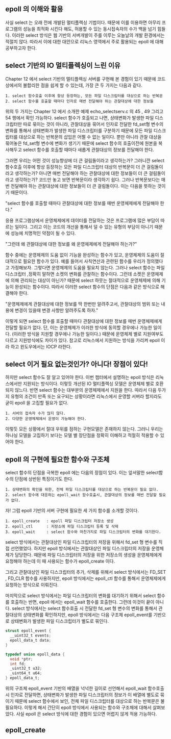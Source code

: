 ## epoll 의 이해와 활용

사실 select 는 오래 전에 개발된 멀티플렉싱 기법이다. 때문에 이를 이용하면 아무리 프로그램의 성능을 최적화 시킨다 해도, 허용할 수 있는 동시접속자의 수가 백을 넘기 힘들다. 이러한 select 방식은 웹 기반의 서버개발이 주를 이루는 오늘날의 개발 환경에서는 적절치 않다. 따라서 이에 대한 대안으로 리눅스 영역에서 주로 활용되는 epoll 에 대해 공부하고자 한다.

## select 기반의 IO 멀티플렉싱이 느린 이유

Chapter 12 에서 select 기반의 멀티플렉싱 서버를 구현해 본 경험이 있기 때문에 코드상에서의 불합리한 점을 쉽게 할 수 있는데, 가장 큰 두 가지는 다음과 같다.

```
1. select 함수호출 이후에 항상 등장하는, 모든 파일 디스크립터를 대상으로 하는 반복문
2. select 함수를 호출할 때마다 인자로 매번 전달해야 하는 관찰대상에 대한 정보들
```

위의 두 가지는 Chapter 12 에서 소개한 예제 echo_selectserv.c 의 45 , 49 그리고 54 행에서 확인 가능하다. select 함수가 호출되고 나면, 상태변화가 발생한 파일 디스크립터만 따로 묶이는 것이 아니라, 관찰대상을 묶어서 인자로 전달한 fd_set형 변수의 변화를 통해서 상태변화가 발생한 파일 디스크립터를 구분하기 때문에 모든 파일 디스크립터를 대상으로 하는 반복문의 삽입은 어쩔 수 없는 일이다. 뿐만 아니라 관찰 대상을 묶어놓은 fd_set형 변수에 변화가 생기기 때문에 select 함수의 호출이전에 원본을 복사해두고 select 함수를 호출할 때마다 새롭게 관찰대상의 정보를 전달해야 한다.

그러면 우리는 어떤 것이 성능향상에 더 큰 걸림돌이라고 생각하는가? 그러니깐 select 함수호출 이후에 항상 등장하는 모든 파일 디스크립터 대상의 반복문이 더 큰 걸림돌이라고 생각하는가? 아니면 매번 전달해야 하는 관찰대상에 대한 정보들이 더 큰 걸림돌이라고 생각하는가?
코드만 놓고 보면 반복문이라 생각하기 쉽다. 그러나 반복문보다는 매번 전달해야 하는 관찰대상에 대한 정보들이 더 큰 걸림돌이다. 이는 다음을 뜻하는 것이기 때문이다.

"select 함수를 호출할 때마다 관찰대상에 대한 정보를 매번 운영체제에게 전달해야 한다."

응용 프로그램상에서 운영체제에게 데이터를 전달하는 것은 프로그램에 많은 부담이 따르는 일이다. 그리고 이는 코드의 개선을 통해서 덜 수 있는 유형의 부담이 아니기 때문에 성능에 치명적인 약점이 될 수 있다.

"그런데 왜 관찰대상에 대한 정보를 왜 운영체제에게 전달해야 하는가?"

함수 중에는 운영체제의 도움 없이 기능을 완성하는 함수가 있고, 운영체제의 도움이 절대적으로 필요한 함수가 있다. 예를 들어서 사칙연산과 관련된 함수를 우리가 정의했다고 가정해보자. 그렇다면 운영체제의 도움을 필요치 않는다. 그러나 select 함수는 파일 디스크립터 ,정확히 말하면 소켓의 변화를 관찰하는 함수이다. 그런데 소켓은 운영체제에 의해 관리되는 대상이 아닌가? 때문에 select 하뭇는 절대적으로 운영체제에 의해 기능이 완성되는 함수이다. 따라서 이러한 select 함수의 단점은 다음과 같은 방식으로 해결해야 한다.

"운영체제에게 관찰대상에 대한 정보를 딱 한번만 알려주고서, 관찰대상의 범위 또는 내용에 변경이 있을때 변경 사항만 알려주도록 하자."

이렇게 되면 select 함수를 호출할 때마다 관찰대상에 대한 정보를 매번 운영체제에게 전달할 필요가 없다. 단, 이는 운영체제가 이러한 방식에 동의할 경우에나 가능한 일이다. (이러한 방식을 지원할 경우에나 가능한 일이다.) 때문에 운영체제 별로 지원여부도 다르고 지원방식에도 차이가 있다. 참고로 리눅스에서 지원하는 방식을 가리켜 epoll 이라 하고 윈도우에서는 IOCP 라한다.

## select 이거 필요 없는것인가? 아니다! 장점이 있다!

하지만 select 함수도 잘 알고 있어야 한다. 이번 챕터에서 설명하는 epoll 방식은 리눅스에서만 지원되는 방식이다. 이렇듯 개선된 IO 멀티플렉싱 모델은 운영체제 별로 호환되지 않느다.
반면 select 함수는 대부분의 운영체제에서 지원을 한다. 따라서 다음 두가지 유형의 조건이 만족 또는 요구되는 상황이라면 리눅스에서 운영할 서버라 할지라도 굳이 epoll 을 고집할 필요가 없다.

```
1. 서버의 접속자 수가 많지 않다.
2. 다양한 운영체제에서 운영이 가능해야 한다.
```

이렇듯 모든 상황에서 절대 우위를 점하는 구현모델은 존재하지 않는다. 그러니 우리는 하나닁 모델을 고집하기 보다는 모델 별 장단점을 정확히 이해하고 적절히 적용할 수 있어야 한다.

## epoll 의 구현에 필요한 함수와 구조체

select 함수의 단점을 극복한 epoll 에는 다음의 장점이 있다. 이는 앞서말한 select함수의 단점에 상반된 특징이기도 한다.

```
1. 상태변화의 확인을 위한, 전체 파일 디스크립터를 대상으로 하는 반복문이 필요 없다.
2. select 함수에 대응하는 epoll_wait 함수호출시, 관찰대상의 정보를 매번 전달할 필요가 없다.
```

자! 그럼 epoll 기반의 서버 구현에 필요한 세 가지 함수를 소개할 것이다.

```
1. epoll_create   : epoll 파일 디스크립터 저장소 생성
2. epoll_ctl      : 저장소에 파일 디스크립터 등록 및 삭제
3. epoll_wait     : select 함수와 마찬가지로 파일 디스크립터의 변화를 대기한다.
```

select 방식에서는 관찰대상인 파일 디스크립터의 저장을 위해서 fd_set 형 변수를 직접 선언했었다. 하지만 epoll 방식에서는 관찰대상인 파일 디스크립터의 저장을 운영체제가 담당한다. 때문에 파일 디스크립터의 저장을 위한 저장소의 생성을 운영체제에게 요청해야 하는데 이 때 사용되는 함수가 epoll_create 이다.

그리고 관찰대상인 파일 디스크립터의 추가, 삭제를 위해서 select 방식에서는 FD_SET , FD_CLR 함수를 사용하지만, epoll 방식에서는 epoll_ctl 함수를 통해서 운영체제에게 요청하는 방식으로 이뤄진다.

마지막으로 select 방식에서는 파일 디스크립터의 변화를 대기하기 위해서 select 함수를 호출하는 반면, epoll 에서는 epoll_wait 함수를 호출한다. 그런데 이것이 끝이 아니다. select 방식에서는 select 함수호출 시 전달한 fd_set 형 변수의 변화를 통해서 관찰대상의 상태변화를 확인하지만, epoll 방식에서는 다음 구조체 epoll_event를 기반으로 상태변화가 발생한 파일 디스크립터가 별도로 묶인다.

```c
struct epoll_event {
  __uint32_t events;
  epoll_data_t data;
}

typedef union epoll_data {
  void *ptr;
  int fd;
  _uint32_t u32;
  _uint64_t u64;
} epoll_data_t;
```

위의 구조체 epoll_event 기반의 배열을 넉넉한 길이로 선언해서 epoll_wait 함수호출 시 인자로 전달하면, 상태변화가 발생한 파일 디스크립터의 정보가 이 배열에 별도로 묶이기 때문에 select 함수에서 보인, 전체 파일 디스크립터를 대상으로 하는 반복문은 불필요하다. 이렇게 해서 간단히 epoll 방식에서 사용되는 함수와 구조체에 대해서 살펴보았다. 사실 epoll 은 select 방식에 대한 경험이 있으면 어렵지 않게 적용 가능하다.

## epoll_create
